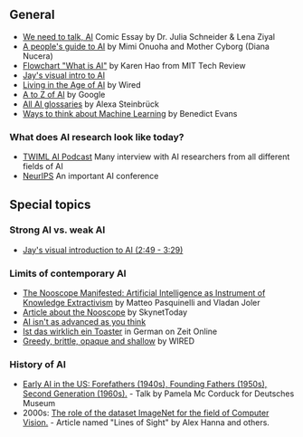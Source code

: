 ## General

- [We need to talk, AI](https://weneedtotalk.ai/) Comic Essay by Dr. Julia Schneider & Lena Ziyal
- [A people's guide to AI](https://alliedmedia.org/resources/peoples-guide-to-ai) by Mimi Onuoha and Mother Cyborg (Diana Nucera)
- [Flowchart "What is AI"](https://www.technologyreview.com/2018/11/10/139137/is-this-ai-we-drew-you-a-flowchart-to-work-it-out/) by Karen Hao from MIT Tech Review
- [Jay's visual intro to AI](https://www.youtube.com/watch?v=mSTCzNgDJy4)
- [Living in the Age of AI](https://www.wired.com/video/watch/machine-learning-living-in-the-age-of-ai-film) by Wired
- [A to Z of AI](https://atozofai.withgoogle.com) by Google
- [All AI glossaries](https://www.are.na/alexa-steinbruck/ai-glossaries) by Alexa Steinbrück
- [Ways to think about Machine Learning](https://www.ben-evans.com/benedictevans/2018/06/22/ways-to-think-about-machine-learning-8nefy) by Benedict Evans

### What does AI research look like today?
- [TWIML AI Podcast](https://twimlai.com/shows/) Many interview with AI researchers from all different fields of AI
- [NeurIPS](https://nips.cc/) An important AI conference

## Special topics

### Strong AI vs. weak AI

- [Jay's visual introduction to AI (2:49 - 3:29)](https://www.youtube.com/watch?v=mSTCzNgDJy4)

### Limits of contemporary AI

- [The Nooscope Manifested: Artificial Intelligence as Instrument of Knowledge Extractivism](https://nooscope.ai) by Matteo Pasquinelli and Vladan Joler
- [Article about the Nooscope](https://www.skynettoday.com/editorials/nooscope) by SkynetToday
- [AI isn't as advanced as you think](https://onezero.medium.com/a-i-isnt-as-advanced-as-you-think-eeeaf4b085cf)
- [Ist das wirklich ein Toaster](https://www.zeit.de/2019/47/kuenstliche-intelligenz-neuronale-netze-muster-erkennung-forschung) in German on Zeit Online
- [Greedy, brittle, opaque and shallow](https://www.wired.com/story/greedy-brittle-opaque-and-shallow-the-downsides-to-deep-learning/) by WIRED

### History of AI

- [Early AI in the US: Forefathers (1940s), Founding Fathers (1950s), Second Generation (1960s).](https://www.youtube.com/watch?v=-Wo3ttGOJ9w) - Talk by Pamela Mc Corduck for Deutsches Museum
- 2000s: [The role of the dataset ImageNet for the field of Computer Vision.](https://logicmag.io/commons/lines-of-sight/) -  Article named "Lines of Sight" by Alex Hanna and others.
